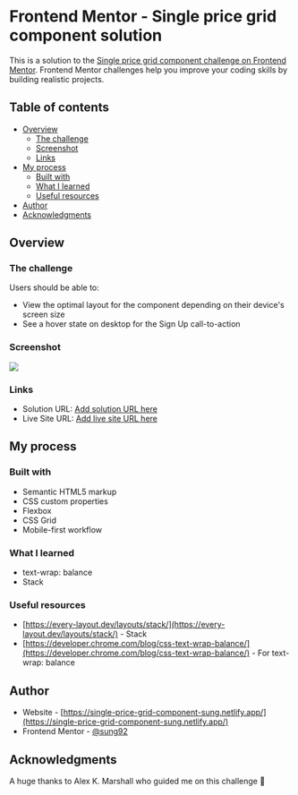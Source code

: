# Frontend Mentor - Single price grid component solution

This is a solution to the [Single price grid component challenge on Frontend Mentor](https://www.frontendmentor.io/challenges/single-price-grid-component-5ce41129d0ff452fec5abbbc). Frontend Mentor challenges help you improve your coding skills by building realistic projects. 

## Table of contents

- [Overview](#overview)
  - [The challenge](#the-challenge)
  - [Screenshot](#screenshot)
  - [Links](#links)
- [My process](#my-process)
  - [Built with](#built-with)
  - [What I learned](#what-i-learned)
  - [Useful resources](#useful-resources)
- [Author](#author)
- [Acknowledgments](#acknowledgments)

## Overview

### The challenge

Users should be able to:

- View the optimal layout for the component depending on their device's screen size
- See a hover state on desktop for the Sign Up call-to-action

### Screenshot

![](./screenshot.jpg)

### Links

- Solution URL: [Add solution URL here](https://your-solution-url.com)
- Live Site URL: [Add live site URL here](https://your-live-site-url.com)

## My process

### Built with

- Semantic HTML5 markup
- CSS custom properties
- Flexbox
- CSS Grid
- Mobile-first workflow

### What I learned

- text-wrap: balance
- Stack

### Useful resources

- [https://every-layout.dev/layouts/stack/](https://every-layout.dev/layouts/stack/) - Stack
- [https://developer.chrome.com/blog/css-text-wrap-balance/](https://developer.chrome.com/blog/css-text-wrap-balance/) - For text-wrap: balance


## Author

- Website - [https://single-price-grid-component-sung.netlify.app/](https://single-price-grid-component-sung.netlify.app/)
- Frontend Mentor - [@sung92](https://www.frontendmentor.io/profile/sung92)

## Acknowledgments

A huge thanks to Alex K. Marshall who guided me on this challenge 🙌
